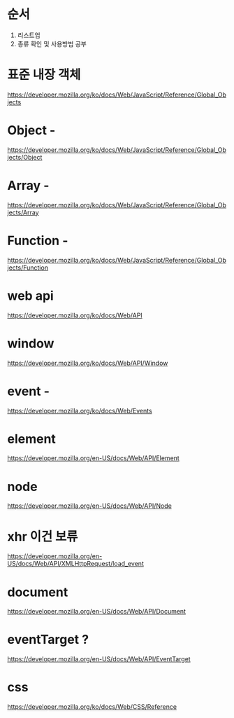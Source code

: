 # 순서
1. 리스트업
2. 종류 확인 및 사용방법 공부





# 표준 내장 객체
https://developer.mozilla.org/ko/docs/Web/JavaScript/Reference/Global_Objects

# Object - 
https://developer.mozilla.org/ko/docs/Web/JavaScript/Reference/Global_Objects/Object

# Array -
https://developer.mozilla.org/ko/docs/Web/JavaScript/Reference/Global_Objects/Array

# Function -  
https://developer.mozilla.org/ko/docs/Web/JavaScript/Reference/Global_Objects/Function




# web api
https://developer.mozilla.org/ko/docs/Web/API

# window
https://developer.mozilla.org/ko/docs/Web/API/Window


# event - 
https://developer.mozilla.org/ko/docs/Web/Events


# element 
https://developer.mozilla.org/en-US/docs/Web/API/Element

# node 
https://developer.mozilla.org/en-US/docs/Web/API/Node

# xhr 이건 보류
https://developer.mozilla.org/en-US/docs/Web/API/XMLHttpRequest/load_event 





# document 
https://developer.mozilla.org/en-US/docs/Web/API/Document

# eventTarget ? 
https://developer.mozilla.org/en-US/docs/Web/API/EventTarget


# css 
https://developer.mozilla.org/ko/docs/Web/CSS/Reference
